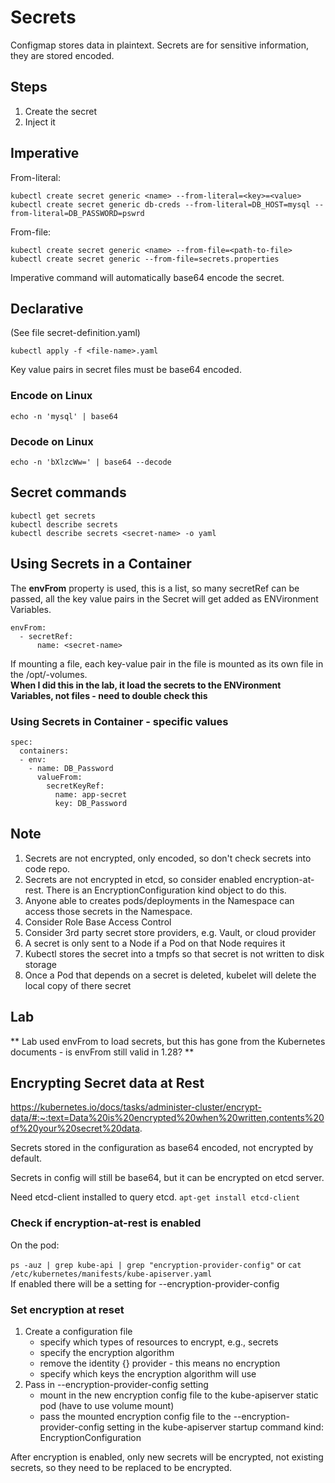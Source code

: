 # Secrets

Configmap stores data in plaintext. 
Secrets are for sensitive information, they are stored encoded.

## Steps
1. Create the secret
2. Inject it

## Imperative

From-literal:
```
kubectl create secret generic <name> --from-literal=<key>=<value>
kubectl create secret generic db-creds --from-literal=DB_HOST=mysql --from-literal=DB_PASSWORD=pswrd
```

From-file:
```
kubectl create secret generic <name> --from-file=<path-to-file>
kubectl create secret generic --from-file=secrets.properties
```

Imperative command will automatically base64 encode the secret.

## Declarative
(See file secret-definition.yaml)

`kubectl apply -f <file-name>.yaml`

Key value pairs in secret files must be base64 encoded.

### Encode on Linux
`echo -n 'mysql' | base64`
### Decode on Linux
`echo -n 'bXlzcWw=' | base64 --decode`

## Secret commands
```
kubectl get secrets
kubectl describe secrets
kubectl describe secrets <secret-name> -o yaml
```

## Using Secrets in a Container
The **envFrom** property is used, this is a list, so many secretRef can be passed, all the key value pairs in the Secret will get added as ENVironment Variables.

```
envFrom:  
  - secretRef:
      name: <secret-name>
```

If mounting a file, each key-value pair in the file is mounted as its own file in the /opt/<secret-name>-volumes.  
**When I did this in the lab, it load the secrets to the ENVironment Variables, not files - need to double check this**

### Using Secrets in Container - specific values
```
spec:  
  containers:  
  - env:  
    - name: DB_Password
      valueFrom:  
        secretKeyRef:  
          name: app-secret
          key: DB_Password
```

## Note
1. Secrets are not encrypted, only encoded, so don't check secrets into code repo.
2. Secrets are not encrypted in etcd, so consider enabled encryption-at-rest. There is an EncryptionConfiguration kind object to do this.
3. Anyone able to creates pods/deployments in the Namespace can access those secrets in the Namespace.
4. Consider Role Base Access Control
5. Consider 3rd party secret store providers, e.g. Vault, or cloud provider
6. A secret is only sent to a Node if a Pod on that Node requires it
7. Kubectl stores the secret into a tmpfs so that secret is not written to disk storage
8. Once a Pod that depends on a secret is deleted, kubelet will delete the local copy of there secret


## Lab
** Lab used envFrom to load secrets, but this has gone from the Kubernetes documents - is envFrom still valid in 1.28? **


## Encrypting Secret data at Rest

https://kubernetes.io/docs/tasks/administer-cluster/encrypt-data/#:~:text=Data%20is%20encrypted%20when%20written,contents%20of%20your%20secret%20data.

Secrets stored in the configuration as base64 encoded, not encrypted by default.

Secrets in config will still be base64, but it can be encrypted on etcd server.

Need etcd-client installed to query etcd.
`apt-get install etcd-client`

### Check if encryption-at-rest is enabled 
On the pod:

`ps -auz | grep kube-api | grep "encryption-provider-config"`
or
`cat /etc/kubernetes/manifests/kube-apiserver.yaml`  
If enabled there will be a setting for --encryption-provider-config

### Set encryption at reset
1. Create a configuration file
   - specify which types of resources to encrypt, e.g., secrets
   - specify the encryption algorithm
   - remove the identity {} provider - this means no encryption
   - specify which keys the encryption algorithm will use
2. Pass in --encryption-provider-config setting
   - mount in the new encryption config file to the kube-apiserver static pod (have to use volume mount)
   - pass the mounted encryption config file to the --encryption-provider-config setting in the kube-apiserver startup command
kind: EncryptionConfiguration

After encryption is enabled, only new secrets will be encrypted, not existing secrets, so they need to be replaced to be encrypted.
